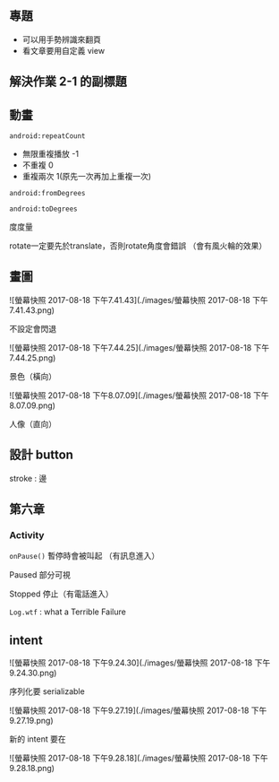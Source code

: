 ## 專題

* 可以用手勢辨識來翻頁
* 看文章要用自定義 view 



## 解決作業 2-1 的副標題





## 動畫

`android:repeatCount` 

* 無限重複播放 -1
* 不重複 0
* 重複兩次 1(原先一次再加上重複一次) 



`android:fromDegrees`

`android:toDegrees`

度度量



rotate一定要先於translate，否則rotate角度會錯誤 （會有風火輪的效果）



## 畫圖

![螢幕快照 2017-08-18 下午7.41.43](./images/螢幕快照 2017-08-18 下午7.41.43.png)



不設定會閃退

![螢幕快照 2017-08-18 下午7.44.25](./images/螢幕快照 2017-08-18 下午7.44.25.png)



景色（橫向）

![螢幕快照 2017-08-18 下午8.07.09](./images/螢幕快照 2017-08-18 下午8.07.09.png)



人像（直向）



## 設計 button

stroke : 邊



## 第六章

### Activity

`onPause()` 暫停時會被叫起 （有訊息進入）

Paused 部分可視

Stopped 停止（有電話進入）



`Log.wtf` : what a Terrible Failure



## intent

![螢幕快照 2017-08-18 下午9.24.30](./images/螢幕快照 2017-08-18 下午9.24.30.png)

序列化要 serializable



![螢幕快照 2017-08-18 下午9.27.19](./images/螢幕快照 2017-08-18 下午9.27.19.png)

新的 intent 要在

![螢幕快照 2017-08-18 下午9.28.18](./images/螢幕快照 2017-08-18 下午9.28.18.png)

